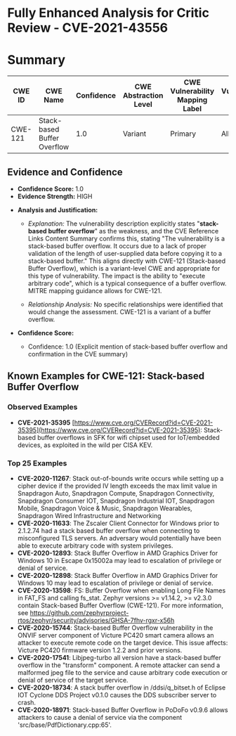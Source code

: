 # Fully Enhanced Analysis for Critic Review - CVE-2021-43556

# Summary
| CWE ID | CWE Name | Confidence | CWE Abstraction Level | CWE Vulnerability Mapping Label | CWE-Vulnerability Mapping Notes |
|---|---|---|---|---|---|
| CWE-121 | Stack-based Buffer Overflow | 1.0 | Variant | Primary | Allowed |

## Evidence and Confidence

*   **Confidence Score:** 1.0
*   **Evidence Strength:** HIGH

- **Analysis and Justification:**  
  - *Explanation:* The vulnerability description explicitly states "**stack-based buffer overflow**" as the weakness, and the CVE Reference Links Content Summary confirms this, stating "The vulnerability is a stack-based buffer overflow. It occurs due to a lack of proper validation of the length of user-supplied data before copying it to a stack-based buffer." This aligns directly with CWE-121 (Stack-based Buffer Overflow), which is a variant-level CWE and appropriate for this type of vulnerability. The impact is the ability to "execute arbitrary code", which is a typical consequence of a buffer overflow. MITRE mapping guidance allows for CWE-121.
  
  - *Relationship Analysis:* No specific relationships were identified that would change the assessment. CWE-121 is a variant of a buffer overflow.

- **Confidence Score:**  
  - Confidence: 1.0 (Explicit mention of stack-based buffer overflow and confirmation in the CVE summary)



## Known Examples for CWE-121: Stack-based Buffer Overflow
### Observed Examples
- **CVE-2021-35395** [https://www.cve.org/CVERecord?id=CVE-2021-35395](https://www.cve.org/CVERecord?id=CVE-2021-35395): Stack-based buffer overflows in SFK for wifi chipset used for IoT/embedded devices, as exploited in the wild per CISA KEV.
### Top 25 Examples
- **CVE-2020-11267**: Stack out-of-bounds write occurs while setting up a cipher device if the provided IV length exceeds the max limit value in Snapdragon Auto, Snapdragon Compute, Snapdragon Connectivity, Snapdragon Consumer IOT, Snapdragon Industrial IOT, Snapdragon Mobile, Snapdragon Voice & Music, Snapdragon Wearables, Snapdragon Wired Infrastructure and Networking
- **CVE-2020-11633**: The Zscaler Client Connector for Windows prior to 2.1.2.74 had a stack based buffer overflow when connecting to misconfigured TLS servers. An adversary would potentially have been able to execute arbitrary code with system privileges.
- **CVE-2020-12893**: Stack Buffer Overflow in AMD Graphics Driver for Windows 10 in Escape 0x15002a may lead to escalation of privilege or denial of service.
- **CVE-2020-12898**: Stack Buffer Overflow in AMD Graphics Driver for Windows 10 may lead to escalation of privilege or denial of service.
- **CVE-2020-13598**: FS: Buffer Overflow when enabling Long File Names in FAT_FS and calling fs_stat. Zephyr versions >= v1.14.2, >= v2.3.0 contain Stack-based Buffer Overflow (CWE-121). For more information, see https://github.com/zephyrproject-rtos/zephyr/security/advisories/GHSA-7fhv-rgxr-x56h
- **CVE-2020-15744**: Stack-based Buffer Overflow vulnerability in the ONVIF server component of Victure PC420 smart camera allows an attacker to execute remote code on the target device. This issue affects: Victure PC420 firmware version 1.2.2 and prior versions.
- **CVE-2020-17541**: Libjpeg-turbo all version have a stack-based buffer overflow in the "transform" component. A remote attacker can send a malformed jpeg file to the service and cause arbitrary code execution or denial of service of the target service.
- **CVE-2020-18734**: A stack buffer overflow in /ddsi/q_bitset.h of Eclipse IOT Cyclone DDS Project v0.1.0 causes the DDS subscriber server to crash.
- **CVE-2020-18971**: Stack-based Buffer Overflow in PoDoFo v0.9.6 allows attackers to cause a denial of service via the component 'src/base/PdfDictionary.cpp:65'.
